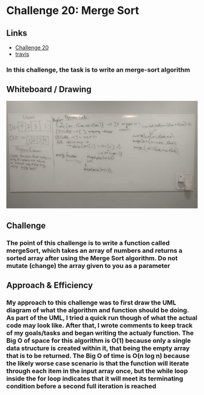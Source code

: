 # Challenge 20: Merge Sort

## Links

- [Challenge 20](https://github.com/james-401-advanced-javascript/data-structures-and-algorithms/pull/18)
- [travis](https://www.travis-ci.com/james-401-advanced-javascript/data-structures-and-algorithms)

### In this challenge, the task is to write an merge-sort algorithm

## Whiteboard / Drawing

![Merge Sort](./images/merge-sort.jpg)

## Challenge

### The point of this challenge is to write a function called mergeSort, which takes an array of numbers and returns a sorted array after using the Merge Sort algorithm. Do not mutate (change) the array given to you as a parameter

## Approach & Efficiency

### My approach to this challenge was to first draw the UML diagram of what the algorithm and function should be doing. As part of the UML, I tried a quick run though of what the actual code may look like. After that, I wrote comments to keep track of my goals/tasks and began writing the actualy function. The Big O of space for this algorithm is O(1) because only a single data structure is created within it, that being the empty array that is to be returned. The Big O of time is O(n log n) because the likely worse case scenario is that the function will iterate through each item in the input array once, but the while loop inside the for loop indicates that it will meet its terminating condition before a second full iteration is reached
